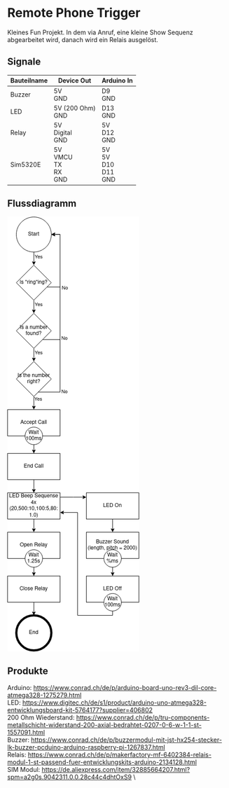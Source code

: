 # Remote Phone Trigger

Kleines Fun Projekt. In dem via Anruf, eine kleine Show Sequenz abgearbeitet wird, danach wird ein Relais ausgelöst.

## Signale

| Bauteilname | Device Out | Arduino In |
|-|-|-|
|Buzzer|5V <br> GND|D9 <br> GND|
|LED|5V (200 Ohm) <br> GND|D13 <br> GND|
|Relay|5V <br> Digital <br> GND|5V <br> D12 <br> GND|
|Sim5320E|5V <br> VMCU <br> TX <br> RX <br> GND|5V <br> 5V <br> D10 <br> D11 <br> GND|

## Flussdiagramm

![Flussdiagramm](img/flussdiagramm.png)

## Produkte

Arduino: https://www.conrad.ch/de/p/arduino-board-uno-rev3-dil-core-atmega328-1275279.html \
LED: https://www.digitec.ch/de/s1/product/arduino-uno-atmega328-entwicklungsboard-kit-5764177?supplier=406802 \
200 Ohm Wiederstand: https://www.conrad.ch/de/p/tru-components-metallschicht-widerstand-200-axial-bedrahtet-0207-0-6-w-1-1-st-1557091.html \
Buzzer: https://www.conrad.ch/de/p/buzzermodul-mit-jst-hx254-stecker-lk-buzzer-pcduino-arduino-raspberry-pi-1267837.html \
Relais: https://www.conrad.ch/de/p/makerfactory-mf-6402384-relais-modul-1-st-passend-fuer-entwicklungskits-arduino-2134128.html \
SIM Modul: https://de.aliexpress.com/item/32885664207.html?spm=a2g0s.9042311.0.0.28c44c4dhtOxS9 \
